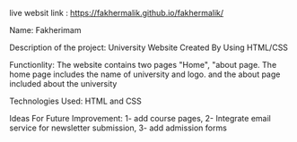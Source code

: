 live websit link : https://fakhermalik.github.io/fakhermalik/


Name: Fakherimam

Description of the project:  University Website Created By Using HTML/CSS

Functionlity: The website contains two pages "Home", "about page. The home page includes the name of university and logo. and the about page included about the university 

Technologies Used: HTML and CSS

Ideas For Future Improvement: 1- add course pages, 2- Integrate email service for newsletter submission, 3- add admission forms 

